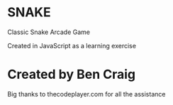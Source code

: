 SNAKE
=====

Classic Snake Arcade Game

Created in JavaScript as a learning exercise

Created by Ben Craig
=====

Big thanks to thecodeplayer.com for all the assistance